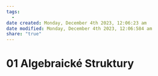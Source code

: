 ```yaml
---
tags:
  - 
date created: Monday, December 4th 2023, 12:06:23 am
date modified: Monday, December 4th 2023, 12:06:584 am
share: "true"
---
```


# 01 Algebraické Struktury